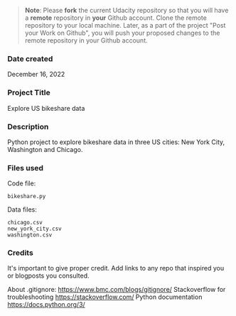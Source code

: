 >**Note**: Please **fork** the current Udacity repository so that you will have a **remote** repository in **your** Github account. Clone the remote repository to your local machine. Later, as a part of the project "Post your Work on Github", you will push your proposed changes to the remote repository in your Github account.

### Date created
December 16, 2022

### Project Title
Explore US bikeshare data 

### Description
Python project to explore bikeshare data in three US cities: New York City, Washington and Chicago. 

### Files used
Code file:

	bikeshare.py

Data files:

	chicago.csv
	new_york_city.csv
	washington.csv

### Credits
It's important to give proper credit. Add links to any repo that inspired you or blogposts you consulted.

About .gitignore: https://www.bmc.com/blogs/gitignore/
Stackoverflow for troubleshooting https://stackoverflow.com/
Python documentation https://docs.python.org/3/
